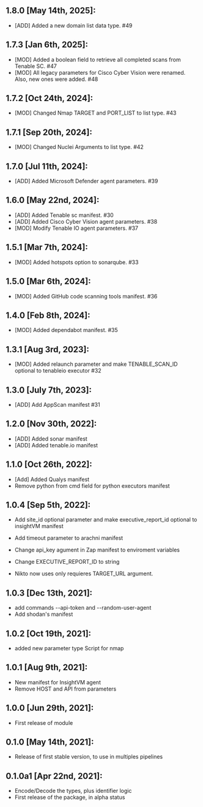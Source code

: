 1.8.0 [May 14th, 2025]:
---
 * [ADD] Added a new domain list data type. #49

1.7.3 [Jan 6th, 2025]:
---
 * [MOD] Added a boolean field to retrieve all completed scans from Tenable SC. #47
 * [MOD] All legacy parameters for Cisco Cyber Vision were renamed. Also, new ones were added. #48

1.7.2 [Oct 24th, 2024]:
---
 * [MOD] Changed Nmap TARGET and PORT_LIST to list type. #43

1.7.1 [Sep 20th, 2024]:
---
 * [MOD] Changed Nuclei Arguments to list type. #42

1.7.0 [Jul 11th, 2024]:
---
 * [ADD] Added Microsoft Defender agent parameters. #39

1.6.0 [May 22nd, 2024]:
---
 * [ADD] Added Tenable sc manifest. #30
 * [ADD] Added Cisco Cyber Vision agent parameters. #38
 * [MOD] Modify Tenable IO agent parameters. #37

1.5.1 [Mar 7th, 2024]:
---
 * [MOD] Added hotspots option to sonarqube. #33

1.5.0 [Mar 6th, 2024]:
---
 * [MOD] Added GitHub code scanning tools manifest. #36

1.4.0 [Feb 8th, 2024]:
---
 * [MOD] Added dependabot manifest. #35

1.3.1 [Aug 3rd, 2023]:
---
 * [MOD] Added relaunch parameter and make TENABLE_SCAN_ID optional to tenableio executor #32

1.3.0 [July 7th, 2023]:
---
 * [ADD] Add AppScan manifest #31

1.2.0 [Nov 30th, 2022]:
---
 * [ADD] Added sonar manifest
 * [ADD] Added tenable.io manifest

1.1.0 [Oct 26th, 2022]:
---
 * [Add] Added Qualys manifest
 * Remove python from cmd field for python executors manifest

1.0.4 [Sep 5th, 2022]:
---
 * Add site_id optional parameter and make executive_report_id optional to insightVM manifest

 * Add timeout parameter to arachni manifest
 * Change api_key agument in Zap manifest to enviroment variables

 * Change EXECUTIVE_REPORT_ID to string
 * Nikto now uses only requieres TARGET_URL argument.

1.0.3 [Dec 13th, 2021]:
---
 * add commands --api-token and --random-user-agent
 * Add shodan's manifest

1.0.2 [Oct 19th, 2021]:
---
 * added new parameter type Script for nmap

1.0.1 [Aug 9th, 2021]:
---
 * New manifest for InsightVM agent
 * Remove HOST and API from parameters

1.0.0 [Jun 29th, 2021]:
---
 * First release of module

0.1.0 [May 14th, 2021]:
---
 * Release of first stable version, to use in multiples pipelines

0.1.0a1 [Apr 22nd, 2021]:
---
 * Encode/Decode the types, plus identifier logic
 * First release of the package, in alpha status

